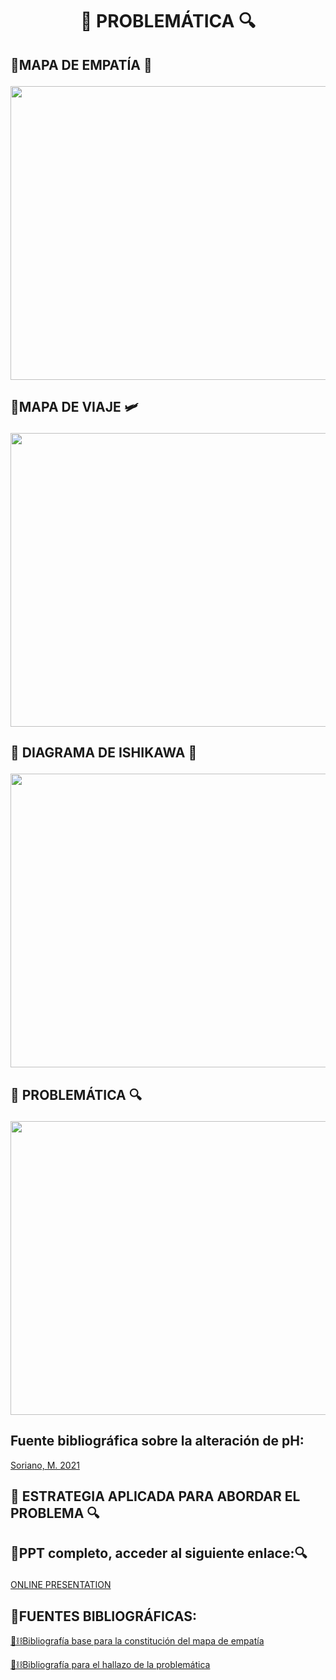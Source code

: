 # <p align="center"> 🚜 PROBLEMÁTICA 🔍</p>

## <p > 🚜MAPA DE EMPATÍA 🧣</p>

<p align="> </p>

<P align="center"><img src="https://github.com/Fx2048/Team_4_FdD/blob/main/Im%C3%A1genes/03_problematica/empatia_03.png" width="850" height="470" style="margin: auto;"></P>

## <p > 🚜MAPA DE VIAJE 🛩️</p>

<P align="center"><img src="https://github.com/Fx2048/Team_4_FdD/blob/main/Im%C3%A1genes/03_problematica/viaje.png" width="850" height="470" style="margin: auto;"></P>

## <p > 🚜 DIAGRAMA DE ISHIKAWA 🐠</p>

<P align="center"><img src="https://github.com/Fx2048/Team_4_FdD/blob/main/Im%C3%A1genes/03_problematica/Ishikawah.png" width="850" height="470" style="margin: auto;"></P>

## <p > 🚜 PROBLEMÁTICA 🔍</p>
<P align="center"><img src="https://github.com/Fx2048/Team_4_FdD/blob/main/Im%C3%A1genes/03_problematica/problematica_nueva.png" width="850" height="470" style="margin: auto;"></P>

##  Fuente bibliográfica sobre la alteración de pH:

[Soriano, M. 2021](https://github.com/Fx2048/Team_4_FdD/tree/main/Documentaci%C3%B3n/IDENTIFICACI%C3%93N%20DEL%20PROBLEMA)


## <p > 🚜 ESTRATEGIA APLICADA PARA ABORDAR EL PROBLEMA 🔍</p>


## <p> 🚜PPT completo, acceder al siguiente enlace:🔍 </p>

[ONLINE PRESENTATION](https://www.canva.com/design/DAF5y-mq_oU/VwOhxY1MChr1Qd3Xt_TtjQ/view?utm_content=DAF5y-mq_oU&utm_campaign=designshare&utm_medium=link&utm_source=editor)

## 🚜FUENTES BIBLIOGRÁFICAS: 
[🎯⛓️Bibliografía base para la constitución del mapa de empatía](../../Bibliografía/Indent_problema.txt)

[🎯⛓️Bibliografía para el hallazo de la problemática](../../Bibliografía/Indent_problema.txt)
